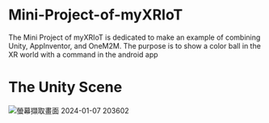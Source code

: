 # Mini-Project-of-myXRIoT
The Mini Project of myXRIoT is dedicated to make an example of combining Unity, AppInventor, and OneM2M. The purpose is to show a color ball in the XR world with a command in the android app
# The Unity Scene
![螢幕擷取畫面 2024-01-07 203602](https://github.com/Sup-cucumb-er/Mini-Project-of-myXRIoT/assets/92028905/2c775589-0dd8-4b69-9651-cc489ae2be1e)
